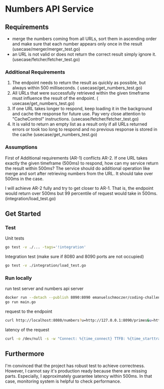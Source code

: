 # Numbers API Service

## Requirements

- merge the numbers coming from all URLs, sort them in ascending order and make sure that each number appears only once
  in the result (usecase/merger/merger_test.go)
- an URL is not valid or does not return the correct result simply ignore it. (usecase/fetcher/fetcher_test.go)

### Additional Requirements

1. The endpoint needs to return the result as quickly as possible, but always within 500 milliseconds. (
   usecase/get_numbers_test.go)
2. All URLs that were successfully retrieved within the given timeframe must influence the result of the endpoint. (
   usecase/get_numbers_test.go)
3. If one URL takes longer to respond, keep loading it in the background and cache the response for future
   use. Pay very close attention to "CacheControl" instructions. (usecase/fetcher/fetcher_test.go)
4. It is valid to return an empty list as a result only if all URLs returned errors or took too long to respond and no
   previous response is stored in the cache (usecase/get_numbers_test.go)

### Assumptions

First of Additional requirements (AR-1) conflicts AR-2. If one URL takes exactly the given timeframe (500ms) to respond,
how can my service return the result within 500ms?
The service should do additional operation like merge and sort after retrieving numbers from the URL. It should take
over 500ms in the case.

I will achieve AR-2 fully and try to get closer to AR-1. That is, the endpoint would return over 500ms but 99 percentile
of request would take in 500ms. (integration/load_test.go)

## Get Started

### Test

Unit tests

```bash
go test -v ./... -tags='!integration'
```

Integration test (make sure if 8080 and 8090 ports are not occupied)

```bash
go test -v ./integration/load_test.go
```

### Run locally

run test server and numbers api server

```bash
docker run --detach --publish 8090:8090 emanuelschmoczer/coding-challenge-test-server:latest
go run main.go
```

request to the endpoint

```bash
curl http://localhost:8080/numbers?u=http://127.0.0.1:8090/primes&u=http://127.0.0.1:8090/fibo&u=http://127.0.0.1:8090/rand&u=http://127.0.0.1:8090/rand
```

latency of the request

```bash
curl -o /dev/null -s -w "Connect: %{time_connect} TTFB: %{time_starttransfer} Total time: %{time_total} \n"  http://localhost:8080/numbers?u=http://127.0.0.1:8090/primes&u=http://127.0.0.1:8090/fibo&u=http://127.0.0.1:8090/rand&u=http://127.0.0.1:8090/rand
```

## Furthermore

I'm convinced that the project has robust test to achieve correctness.
However, I cannot say it's production ready because there are missing parts.
Especially, I approximately guarantee latency within 500ms. In that case, monitoring system is helpful to check
performance. 